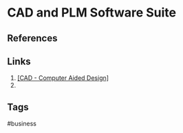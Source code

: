 # CAD and PLM Software Suite


## References

## Links
1. [\[CAD - Computer Aided Design\]](../202203182205)  
2. 
## Tags
#business
